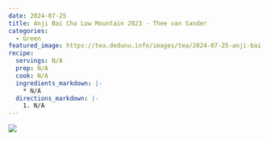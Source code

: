 ```yaml
---
date: 2024-07-25
title: Anji Bai Cha Low Mountain 2023 - Thee van Sander
categories:
  - Green
featured_image: https://tea.dedunu.info/images/tea/2024-07-25-anji-bai-cha-1.jpeg
recipe:
  servings: N/A
  prep: N/A
  cook: N/A
  ingredients_markdown: |-
    * N/A
  directions_markdown: |-
    1. N/A
---
```


![](https://tea.dedunu.info/images/tea/2024-07-25-anji-bai-cha-2.jpeg)
